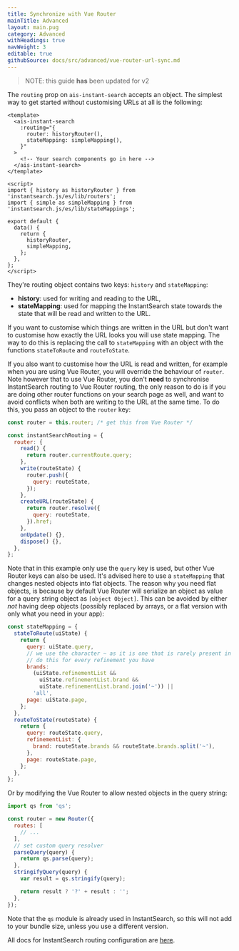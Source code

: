 ```yaml
---
title: Synchronize with Vue Router
mainTitle: Advanced
layout: main.pug
category: Advanced
withHeadings: true
navWeight: 3
editable: true
githubSource: docs/src/advanced/vue-router-url-sync.md
---
```


> NOTE: this guide **has** been updated for v2



The `routing` prop on `ais-instant-search` accepts an object. The simplest way to get started without customising URLs at all is the following:

```vue
<template>
  <ais-instant-search
    :routing="{
      router: historyRouter(),
      stateMapping: simpleMapping(),
    }"
  >
    <!-- Your search components go in here -->
  </ais-instant-search>
</template>

<script>
import { history as historyRouter } from 'instantsearch.js/es/lib/routers';
import { simple as simpleMapping } from 'instantsearch.js/es/lib/stateMappings';

export default {
  data() {
    return {
      historyRouter,
      simpleMapping,
    };
  },
};
</script>
```

They're routing object contains two keys: `history` and `stateMapping`:

- **history**: used for writing and reading to the URL,
- **stateMapping**: used for mapping the InstantSearch state towards the state that will be read and written to the URL.

If you want to customise which things are written in the URL but don't want to customise how exactly the URL looks you will use state mapping. The way to do this is replacing the call to `stateMapping` with an object with the functions `stateToRoute` and `routeToState`.

If you also want to customise how the URL is read and written, for example when you are using Vue Router, you will override the behaviour of `router`. Note however that to use Vue Router, you don't **need** to synchronise InstantSearch routing to Vue Router routing, the only reason to do is if you are doing other router functions on your search page as well, and want to avoid conflicts when both are writing to the URL at the same time. To do this, you pass an object to the `router` key:

```javascript
const router = this.router; /* get this from Vue Router */

const instantSearchRouting = {
  router: {
    read() {
      return router.currentRoute.query;
    },
    write(routeState) {
      router.push({
        query: routeState,
      });
    },
    createURL(routeState) {
      return router.resolve({
        query: routeState,
      }).href;
    },
    onUpdate() {},
    dispose() {},
  },
};
```

Note that in this example only use the `query` key is used, but other Vue Router keys can also be used. It's advised here to use a `stateMapping` that changes nested objects into flat objects. The reason why you need flat objects, is because by default Vue Router will serialize an object as value for a query string object as `[object Object]`. This can be avoided by either _not_ having deep objects (possibly replaced by arrays, or a flat version with only what you need in your app):

```javascript
const stateMapping = {
  stateToRoute(uiState) {
    return {
      query: uiState.query,
      // we use the character ~ as it is one that is rarely present in data and renders well in urls
      // do this for every refinement you have
      brands:
        (uiState.refinementList &&
          uiState.refinementList.brand &&
          uiState.refinementList.brand.join('~')) ||
        'all',
      page: uiState.page,
    };
  },
  routeToState(routeState) {
    return {
      query: routeState.query,
      refinementList: {
        brand: routeState.brands && routeState.brands.split('~'),
      },
      page: routeState.page,
    };
  },
};
```

Or by modifying the Vue Router to allow nested objects in the query string:

```javascript
import qs from 'qs';

const router = new Router({
  routes: [
    // ...
  ],
  // set custom query resolver
  parseQuery(query) {
    return qs.parse(query);
  },
  stringifyQuery(query) {
    var result = qs.stringify(query);

    return result ? '?' + result : '';
  },
});
```

Note that the `qs` module is already used in InstantSearch, so this will not add to your bundle size, unless you use a different version.

All docs for InstantSearch routing configuration are [here](https://community.algolia.com/instantsearch.js/v2/guides/routing.html).
